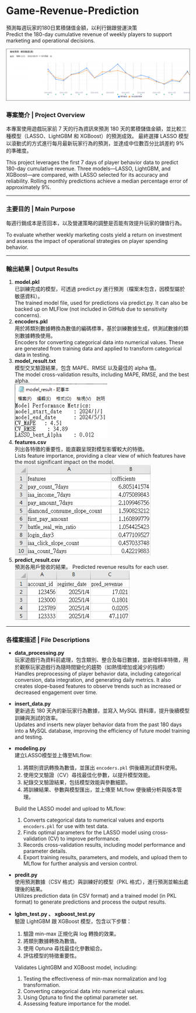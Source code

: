 # Game-Revenue-Prediction
預測每週玩家的180日累積儲值金額，以利行銷跟營運決策  
Predict the 180-day cumulative revenue of weekly players to support marketing and operational decisions.

![result_plot](images/result_plot.png)

### 專案簡介 | Project Overview
本專案使用遊戲玩家前 7 天的行為資訊來預測 180 天的累積儲值金額，並比較三種模型（LASSO、LightGBM 和 XGBoost）的預測成效。
最終選擇 LASSO 模型以滾動式的方式進行每月最新玩家行為的預測，並達成中位數百分比誤差約 9% 的準確度。  

This project leverages the first 7 days of player behavior data to predict 180-day cumulative revenue. Three models—LASSO, LightGBM, and XGBoost—are compared, with LASSO selected for its accuracy and reliability. 
Rolling monthly predictions achieve a median percentage error of approximately 9%.

---

### 主要目的 | Main Purpose
每週行銷成本是否回本，以及營運策略的調整是否能有效提升玩家的儲值行為。  

To evaluate whether weekly marketing costs yield a return on investment and assess the impact of operational strategies on player spending behavior.

---

### 輸出結果 | Output Results
1. **model.pkl**  
   已訓練完成的模型，可透過 predict.py 進行預測（檔案未包含，因模型屬於敏感資料）。  
   The trained model file, used for predictions via predict.py. It can also be backed up on MLFlow (not included in GitHub due to sensitivity concerns).
2. **encoders.pkl**  
   用於將類別數據轉換為數值的編碼標準，基於訓練數據生成，供測試數據的類別數據轉換使用。  
   Encoders for converting categorical data into numerical values. These are generated from training data and applied to transform categorical data in testing.
3. **model_result.txt**  
   模型交叉驗證結果，包含 MAPE、RMSE 以及最佳的 alpha 值。  
   The model cross-validation results, including MAPE, RMSE, and the best alpha.  
   ![model_result](images/model_result.png)
4. **features.csv**  
   列出各特徵的重要性，能直觀呈現對模型影響較大的特徵。  
   Lists feature importance, providing a clear view of which features have the most significant impact on the model.  
   ![features](images/features.png)
5. **predict_result.csv**  
   預測各用戶營收的結果。
   Predicted revenue results for each user.  
   ![predict_result](images/predict_result.png)

---

### 各檔案描述 | File Descriptions
- **data_processing.py**  
  玩家遊戲行為資料前處理，包含類別、整合及每日數據，並新增斜率特徵，用於觀察玩家遊戲行為隨時間變化的趨勢（如熱情增加或減少的指標）  
  Handles preprocessing of player behavior data, including categorical conversion, data integration, and generating daily metrics.
  It also creates slope-based features to observe trends such as increased or decreased engagement over time.
  
- **insert_data.py**  
  更新過去 180 天內的新玩家行為數據，並寫入 MySQL 資料庫，提升後續模型訓練與測試的效率。  
  Updates and inserts new player behavior data from the past 180 days into a MySQL database, improving the efficiency of future model training and testing.

- **modeling.py**  
  建立LASSO模型並上傳至MLflow:
  1. 將類別資訊轉換為數值，並匯出 `encoders.pkl` 供後續測試資料使用。
  2. 使用交叉驗證（CV）尋找最佳化參數，以提升模型效能。
  3. 紀錄交叉驗證結果，包括模型效能與參數細節。
  4. 將訓練結果、參數與模型匯出，並上傳至 MLflow 便後續分析與版本管理。
  
  Build the LASSO model and upload to MLflow:
  1. Converts categorical data to numerical values and exports `encoders.pkl` for use with test data.
  2. Finds optimal parameters for the LASSO model using cross-validation (CV) to improve performance.
  3. Records cross-validation results, including model performance and parameter details.
  4. Export training results, parameters, and models, and upload them to MLflow for further analysis and version control.

- **predit.py**  
  使用預測數據（CSV 格式）與訓練好的模型（PKL 格式），進行預測並輸出處理後的結果。  
  Utilizes prediction data (in CSV format) and a trained model (in PKL format) to generate predictions and process the output results.
  
- **lgbm_test.py 、 xgboost_test.py**  
  驗證 LightGBM 跟 XGBoost 模型，包含以下步驟：
  1. 驗證 min-max 正規化與 log 轉換的效果。
  2. 將類別數據轉換為數值。
  3. 使用 Optuna 尋找最佳化參數組合。
  4. 評估模型的特徵重要性。
  
  Validates LightGBM and XGBoost model, including:
   1. Testing the effectiveness of min-max normalization and log transformation.
   2. Converting categorical data into numerical values.
   3. Using Optuna to find the optimal parameter set.
   4. Assessing feature importance for the model.

